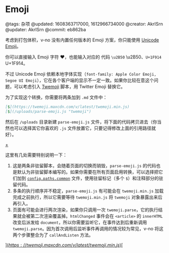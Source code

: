 # Emoji

@tags: 杂项
@updated: 1608363717000, 1612966734000
@creator: AkrISrn
@updater: AkrISrn
@commit: eb862ba

考虑到打包体积，v-no 没有内置任何版本的 Emoji 方案，你只能使用 [Unicode Emoji](https://en.wikipedia.org/wiki/Emoji#Unicode_blocks)。

你可以直接输入 Emoji 字符 ❤，也能输入对应的 [](/zh/docs/unicode.md "#") 代码 `\u2B50` \u2B50、`U+1F914` U+1F914。

不过 Unicode Emoji 依赖本地字体实现（`font-family: Apple Color Emoji, Segoe UI Emoji`），它在各个客户端的显示不一定一致。如果你比较在意这个问题，可以考虑引入 [Twemoji](https://github.com/twitter/twemoji) 脚本，用 Twitter Emoji 替换它。

为了实现这个转换，你需要将两条[](/zh/docs/custom-script.md "#")加到 `.md` 文件中：

```markdown
[$](https://twemoji.maxcdn.com/v/latest/twemoji.min.js)
[$](/uploads/parse-emoji.js "twemoji")
```

然后在 `/uploads` 目录新建 `parse-emoji.js` 文件，将下面的代码拷贝进去（你当然也可以选择其它你喜欢的 `.js` 文件放置它，只要记得修改上面的引用路径就好）。

[+](/zh/snippets/parse-emoji.js.md)

这里有几处需要特别说明一下：

1. 这是两条非驻留脚本，会随着页面的切换而销毁，`parse-emoji.js` 的代码也是默认为非驻留脚本编写的。如果你需要在所有页面启用转换，可以选择把它们加到 [`config.paths.common`](/zh/docs/conf-paths.md "#") 文件，使用驻留标记（多个 `$`）和注释部分的驻留代码。
1. 多条[](/zh/docs/custom-script.md "#")的执行顺序并不稳定，`parse-emoji.js` 有可能会在 `twemoji.min.js` 加载完成之前执行，所以它需要等待 `twemoji.min.js` 将 `twemoji` 对象暴露出来后再引入。
1. 页面有可能会进行两次渲染，如果你只调用一次 `twemoji.parse`，它的执行结果就会被第二次渲染覆盖掉。`htmlChanged` 事件会在 `<article>` 的 `innerHTML` 改变后派发给 `document`，所以你需要监听它，在事件达到后重新调用 `twemoji.parse`。因为首次调用后监听事件再调用的情况较为常见，v-no 将这两个步骤整合为了 `callAndListen` 方法。

[$](https://twemoji.maxcdn.com/v/latest/twemoji.min.js)
[$](/uploads/dist/scripts/parse-emoji.js "twemoji")
